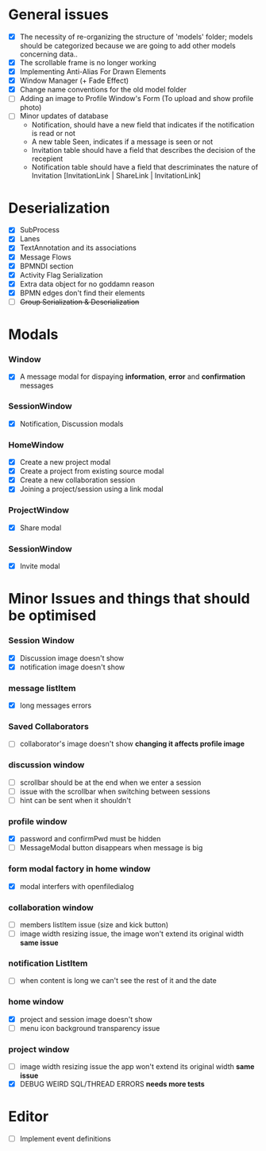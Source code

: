 # General issues
- [X] The necessity of re-organizing the structure of 'models' folder; models should be categorized
because we are going to add other models concerning data..
- [X] The scrollable frame is no longer working
- [X] Implementing Anti-Alias For Drawn Elements
- [X] Window Manager (+ Fade Effect)
- [X] Change name conventions for the old model folder
- [ ] Adding an image to Profile Window's Form (To upload and show profile photo)
- [ ] Minor updates of database
  - Notification, should have a new field that indicates if the notification is read or not
  - A new table Seen, indicates if a message is seen or not
  - Invitation table should have a field that describes the decision of the recepient
  - Notification table should have a field that descriminates the nature of Invitation [InvitationLink | ShareLink | InvitationLink]

# Deserialization
- [X] SubProcess
- [X] Lanes
- [X] TextAnnotation and its associations
- [X] Message Flows
- [X] BPMNDI section
- [X] Activity Flag Serialization
- [X] Extra data object for no goddamn reason
- [X] BPMN edges don't find their elements
- [ ] ~~Group Serialization & Deserialization~~

# Modals
### Window
- [X] A message modal for dispaying **information**, **error** and **confirmation** messages
### SessionWindow
- [X] Notification, Discussion modals
### HomeWindow
- [X] Create a new project modal
- [X] Create a project from existing source modal
- [X] Create a new collaboration session
- [X] Joining a project/session using a link modal
### ProjectWindow
- [X] Share modal
### SessionWindow
- [X] Invite modal

# Minor Issues and things that should be optimised
### Session Window 
- [x] Discussion image doesn't show
- [x] notification image doesn't show
### message listItem
- [x] long messages errors
### Saved Collaborators
- [ ] collaborator's image doesn't show **changing it affects profile image**
<!-- - [ ] listItem width issue when the number is impair **not a big deal** -->
### discussion window 
- [ ] scrollbar should be at the end when we enter a session 
- [ ] issue with the scrollbar when switching between sessions
- [ ] hint can be sent when it shouldn't 
<!-- - [ ] hide session's name section and textmessage part **not a big deal** -->
### profile window
- [x] password and confirmPwd must be hidden
- [ ] MessageModal button disappears when message is big
### form modal factory in home window
- [x] modal interfers with openfiledialog 
### collaboration window
- [ ] members listItem issue (size and kick button)
- [ ] image width resizing issue, the image won't extend its original width **same issue**
### notification ListItem
- [ ] when content is long we can't see the rest of it and the date
### home window
- [x] project and session image doesn't show
- [ ] menu icon background transparency issue
### project window
- [ ] image width resizing issue the app won't extend its original width **same issue**
- [x] DEBUG WEIRD SQL/THREAD ERRORS **needs more tests**

# Editor
- [ ] Implement event definitions
